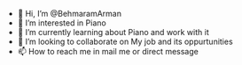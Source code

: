 - 👋 Hi, I’m @BehmaramArman
- 👀 I’m interested in Piano
- 🌱 I’m currently learning about Piano and work with it
- 💞️ I’m looking to collaborate on My job and its oppurtunities
- 📫 How to reach me in mail me or direct message

<!---
BehmaramArman/BehmaramArman is a ✨ special ✨ repository because its `README.md` (this file) appears on your GitHub profile.
You can click the Preview link to take a look at your changes.
--->
